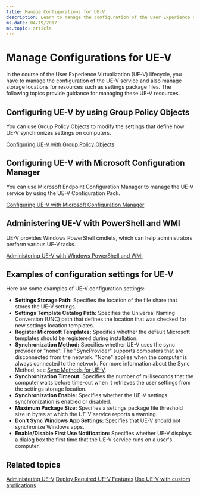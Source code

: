 ```yaml
---
title: Manage Configurations for UE-V
description: Learn to manage the configuration of the User Experience Virtualization (UE-V) service and also learn to manage storage locations for UE-V resources.
ms.date: 04/19/2017
ms.topic: article
---
```


# Manage Configurations for UE-V

In the course of the User Experience Virtualization (UE-V) lifecycle, you have to manage the configuration of the UE-V service and also manage storage locations for resources such as settings package files. The following topics provide guidance for managing these UE-V resources.

## Configuring UE-V by using Group Policy Objects

You can use Group Policy Objects to modify the settings that define how UE-V synchronizes settings on computers.

[Configuring UE-V with Group Policy Objects](uev-configuring-uev-with-group-policy-objects.md)

## Configuring UE-V with Microsoft Configuration Manager

You can use Microsoft Endpoint Configuration Manager to manage the UE-V service by using the UE-V Configuration Pack.

[Configuring UE-V with Microsoft Configuration Manager](uev-configuring-uev-with-system-center-configuration-manager.md)

## Administering UE-V with PowerShell and WMI

UE-V provides Windows PowerShell cmdlets, which can help administrators perform various UE-V tasks.

[Administering UE-V with Windows PowerShell and WMI](uev-administering-uev-with-windows-powershell-and-wmi.md)

## Examples of configuration settings for UE-V

Here are some examples of UE-V configuration settings:

- **Settings Storage Path:** Specifies the location of the file share that stores the UE-V settings.
- **Settings Template Catalog Path:** Specifies the Universal Naming Convention (UNC) path that defines the location that was checked for new settings location templates.
- **Register Microsoft Templates:** Specifies whether the default Microsoft templates should be registered during installation.
- **Synchronization Method:** Specifies whether UE-V uses the sync provider or "none". The "SyncProvider" supports computers that are disconnected from the network. "None" applies when the computer is always connected to the network. For more information about the Sync Method, see [Sync Methods for UE-V](uev-sync-methods.md).
- **Synchronization Timeout:** Specifies the number of milliseconds that the computer waits before time-out when it retrieves the user settings from the settings storage location.
- **Synchronization Enable:** Specifies whether the UE-V settings synchronization is enabled or disabled.
- **Maximum Package Size:** Specifies a settings package file threshold size in bytes at which the UE-V service reports a warning.
- **Don't Sync Windows App Settings:** Specifies that UE-V should not synchronize Windows apps.
- **Enable/Disable First Use Notification:** Specifies whether UE-V displays a dialog box the first time that the UE-V service runs on a user's computer.

## Related topics

[Administering UE-V](uev-administering-uev.md)
[Deploy Required UE-V Features](uev-deploy-required-features.md)
[Use UE-V with custom applications](uev-deploy-uev-for-custom-applications.md)
